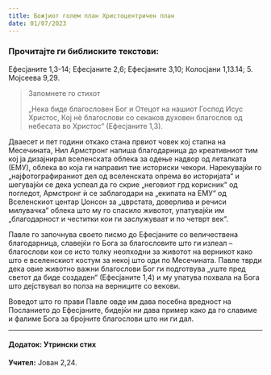 ```yaml
---
title: Божјиот голем план Христоцентричен план
date: 01/07/2023
---
```


### Прочитајте ги библиските текстови:
Ефесјаните 1,3-14; Ефесјаните 2,6; Ефесјаните 3,10; Колосјани 1,13.14; 5. Мојсеева 9,29.

> <p>Запомнете го стихот</p>
> „Нека биде благословен Бог и Отецот на нашиот Господ Исус Христос, Кој нè благослови со секаков духовен благослов од небесата во Христос“ (Ефесјаните 1,3).

Дваесет и пет години откако стана првиот човек кој стапна на Месечината, Нил Армстронг напиша благодарница до креативниот тим кој ја дизајнирал вселенската облека за одење надвор од леталката (ЕМУ), облека во која ги направил тие историски чекори. Нарекувајќи го „најфотографираниот дел од вселенската опрема во историјата“ и шегувајќи се дека успеал да го скрие „неговиот грд корисник“ од погледот, Армстронг ѝ се заблагодари на „екипата на ЕМУ“ од Вселенскиот центар Џонсон за „цврстата, доверлива и речиси милувачка“ облека што му го спасило животот, упатувајќи им „благодарност и честитки кои ги заслужуваат и по четврт век“.

Павле го започнува своето писмо до Ефесјаните со величествена благодарница, славејќи го Бога за благословите што ги излеал – благослови кои се исто толку неопходни за животот на верникот како што е вселенскиот костум за некој што оди по Месечината. Павле тврди дека овие животно важни благослови Бог ги подготвува „уште пред светот да биде создаден“ (Ефесјаните 1,4) и му упатува похвала на Бога што дејствувал во полза на верниците со векови.

Воведот што го прави Павле овде им дава посебна вредност на Посланието до Ефесјаните, бидејќи ни дава пример како да го славиме и фалиме Бога за бројните благослови што ни ги дал.

---

#### Додаток: Утрински стих

**Учител:** Јован 2,24.

